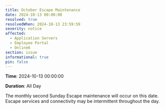 ```yaml
---
title: October Escape Maintenance
date: 2024-10-13 00:00:00
resolved: true
resolvedWhen: 2024-10-13 23:59:59
severity: notice
affected:
  - Application Servers
  - Employee Portal
  - Online6
section: issue
informational: true
pin: false
---
```


**Time**: 2024-10-13 00:00:00

**Duration**: All Day

The monthly second Sunday Escape maintenance will occur on this date. Escape services and connectivity may be intermittent throughout the day.
